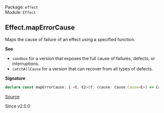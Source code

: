 Package: `effect`<br />
Module: `Effect`<br />

## Effect.mapErrorCause

Maps the cause of failure of an effect using a specified function.

**See**

- `sandbox` for a version that exposes the full cause of failures, defects, or interruptions.
- `catchAllCause` for a version that can recover from all types of defects.

**Signature**

```ts
declare const mapErrorCause: { <E, E2>(f: (cause: Cause.Cause<E>) => Cause.Cause<E2>): <A, R>(self: Effect<A, E, R>) => Effect<A, E2, R>; <A, E, R, E2>(self: Effect<A, E, R>, f: (cause: Cause.Cause<E>) => Cause.Cause<E2>): Effect<A, E2, R>; }
```

[Source](https://github.com/Effect-TS/effect/tree/main/packages/effect/src/Effect.ts#L5294)

Since v2.0.0
